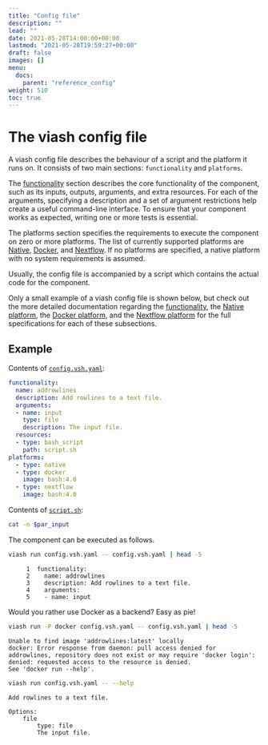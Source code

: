 ```yaml
---
title: "Config file"
description: ""
lead: ""
date: 2021-05-28T14:00:00+00:00
lastmod: "2021-05-28T19:59:27+00:00"
draft: false
images: []
menu:
  docs:
    parent: "reference_config"
weight: 510
toc: true
---
```




# The viash config file

A viash config file describes the behaviour of a script and the platform
it runs on. It consists of two main sections: `functionality` and
`platforms`.

The [functionality](functionality) section describes the core
functionality of the component, such as its inputs, outputs, arguments,
and extra resources. For each of the arguments, specifying a description
and a set of argument restrictions help create a useful command-line
interface. To ensure that your component works as expected, writing one
or more tests is essential.

The platforms section specifies the requirements to execute the
component on zero or more platforms. The list of currently supported
platforms are [Native](platform-native), [Docker](platform-docker), and
[Nextflow](platform-nextflow). If no platforms are specified, a native
platform with no system requirements is assumed.

Usually, the config file is accompanied by a script which contains the
actual code for the component.

Only a small example of a viash config file is shown below, but check
out the more detailed documentation regarding the
[functionality](functionality), the [Native platform](platform-native),
the [Docker platform](platform-docker), and the [Nextflow
platform](platform-nextflow) for the full specifications for each of
these subsections.

## Example

Contents of [`config.vsh.yaml`](config.vsh.yaml):

``` yaml
functionality:
  name: addrowlines
  description: Add rowlines to a text file.
  arguments:
  - name: input                           
    type: file
    description: The input file.
  resources:
  - type: bash_script
    path: script.sh
platforms:
  - type: native
  - type: docker
    image: bash:4.0
  - type: nextflow
    image: bash:4.0
```

Contents of [`script.sh`](script.sh):

``` bash
cat -n $par_input
```

The component can be executed as follows.

``` bash
viash run config.vsh.yaml -- config.vsh.yaml | head -5
```

         1  functionality:
         2    name: addrowlines
         3    description: Add rowlines to a text file.
         4    arguments:
         5    - name: input                           

Would you rather use Docker as a backend? Easy as pie!

``` bash
viash run -P docker config.vsh.yaml -- config.vsh.yaml | head -5
```

    Unable to find image 'addrowlines:latest' locally
    docker: Error response from daemon: pull access denied for addrowlines, repository does not exist or may require 'docker login': denied: requested access to the resource is denied.
    See 'docker run --help'.

``` bash
viash run config.vsh.yaml -- --help
```

    Add rowlines to a text file.

    Options:
        file
            type: file
            The input file.
